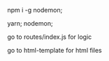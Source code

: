npm i -g nodemon;

yarn; nodemon;

go to routes/index.js for logic

go to html-template for html files
